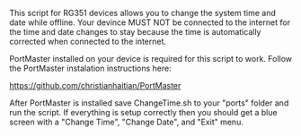 This script for RG351 devices allows you to change the system time and date while offline. Your devince MUST NOT be connected to the internet for the time and date changes to stay because the time is automatically corrected when connected to the internet.

PortMaster installed on your device is required for this script to work. Follow the PortMaster instalation instructions here:

https://github.com/christianhaitian/PortMaster

After PortMaster is installed save ChangeTime.sh to your "ports" folder and run the script. If everything is setup correctly then you should get a blue screen with a "Change Time", "Change Date", and "Exit" menu.
